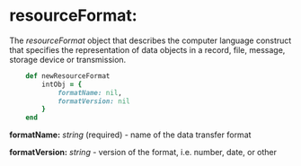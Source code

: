 # resourceFormat:

The *resourceFormat* object that describes the computer language construct that specifies the representation of data objects in a record, file, message, storage device or transmission.

````ruby
    def newResourceFormat
        intObj = {
            formatName: nil,
            formatVersion: nil
        }
    end
````

__formatName:__ *string* (required) - name of the data transfer format

__formatVersion:__ *string* - version of the format, i.e. number, date, or other
